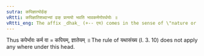 ```yaml
---
sutra: कपिज्ञात्योर्ढक्
vRtti: कपिज्ञातिशब्दाभ्यां ढक् प्रत्ययो भवति भावकर्मणोरर्थयोः ॥
vRtti_eng: The affix _dhak_ (+-- एय) comes in the sense of \"nature or action thereof\", after the words _kapi_ and _jnati_.
---
```

Thus कपेर्भावः कर्म वा = कपियम्, ज्ञातेयम् ॥ The rule of यथासंख्य (I. 3. 10) does not apply any where under this head.
